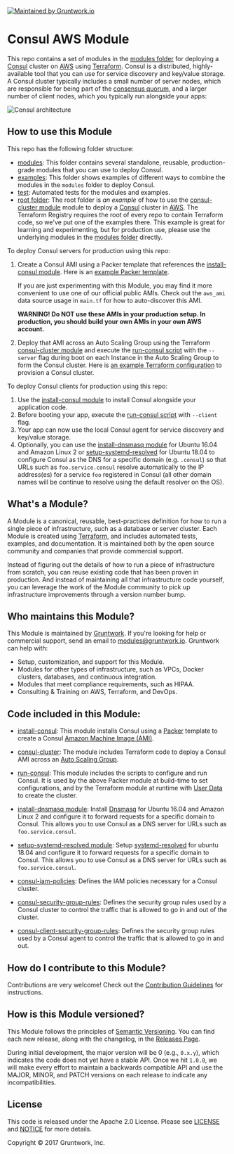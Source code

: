 [![Maintained by Gruntwork.io](https://img.shields.io/badge/maintained%20by-gruntwork.io-%235849a6.svg)](https://gruntwork.io/?ref=repo_aws_consul)
# Consul AWS Module

This repo contains a set of modules in the [modules folder](https://github.com/hashicorp/terraform-aws-consul/tree/master/modules) for deploying a [Consul](https://www.consul.io/) cluster on
[AWS](https://aws.amazon.com/) using [Terraform](https://www.terraform.io/). Consul is a distributed, highly-available
tool that you can use for service discovery and key/value storage. A Consul cluster typically includes a small number
of server nodes, which are responsible for being part of the [consensus
quorum](https://www.consul.io/docs/internals/consensus.html), and a larger number of client nodes, which you typically
run alongside your apps:

![Consul architecture](https://github.com/hashicorp/terraform-aws-consul/blob/master/_docs/architecture.png?raw=true)



## How to use this Module

This repo has the following folder structure:

* [modules](https://github.com/hashicorp/terraform-aws-consul/tree/master/modules): This folder contains several standalone, reusable, production-grade modules that you can use to deploy Consul.
* [examples](https://github.com/hashicorp/terraform-aws-consul/tree/master/examples): This folder shows examples of different ways to combine the modules in the `modules` folder to deploy Consul.
* [test](https://github.com/hashicorp/terraform-aws-consul/tree/master/test): Automated tests for the modules and examples.
* [root folder](https://github.com/hashicorp/terraform-aws-consul/tree/master): The root folder is *an example* of how to use the [consul-cluster module](https://github.com/hashicorp/terraform-aws-consul/tree/master/modules/consul-cluster)
  module to deploy a [Consul](https://www.consul.io/) cluster in [AWS](https://aws.amazon.com/). The Terraform Registry requires the root of every repo to contain Terraform code, so we've put one of the examples there. This example is great for learning and experimenting, but for production use, please use the underlying modules in the [modules folder](https://github.com/hashicorp/terraform-aws-consul/tree/master/modules) directly.

To deploy Consul servers for production using this repo:

1. Create a Consul AMI using a Packer template that references the [install-consul module](https://github.com/hashicorp/terraform-aws-consul/tree/master/modules/install-consul).
   Here is an [example Packer template](https://github.com/hashicorp/terraform-aws-consul/tree/master/examples/consul-ami#quick-start).

   If you are just experimenting with this Module, you may find it more convenient to use one of our official public AMIs.
   Check out the `aws_ami` data source usage in `main.tf` for how to auto-discover this AMI.

    **WARNING! Do NOT use these AMIs in your production setup. In production, you should build your own AMIs in your own
    AWS account.**

1. Deploy that AMI across an Auto Scaling Group using the Terraform [consul-cluster module](https://github.com/hashicorp/terraform-aws-consul/tree/master/modules/consul-cluster)
   and execute the [run-consul script](https://github.com/hashicorp/terraform-aws-consul/tree/master/modules/run-consul) with the `--server` flag during boot on each
   Instance in the Auto Scaling Group to form the Consul cluster. Here is [an example Terraform
   configuration](https://github.com/hashicorp/terraform-aws-consul/tree/master/examples/root-example#quick-start) to provision a Consul cluster.

To deploy Consul clients for production using this repo:

1. Use the [install-consul module](https://github.com/hashicorp/terraform-aws-consul/tree/master/modules/install-consul) to install Consul alongside your application code.
1. Before booting your app, execute the [run-consul script](https://github.com/hashicorp/terraform-aws-consul/tree/master/modules/run-consul) with `--client` flag.
1. Your app can now use the local Consul agent for service discovery and key/value storage.
1. Optionally, you can use the [install-dnsmasq module](https://github.com/hashicorp/terraform-aws-consul/tree/master/modules/install-dnsmasq) for Ubuntu 16.04 and Amazon Linux 2 or [setup-systemd-resolved](https://github.com/hashicorp/terraform-aws-consul/tree/master/modules/setup-systemd-resolved) for Ubuntu 18.04 to configure Consul as the DNS for a
   specific domain (e.g. `.consul`) so that URLs such as `foo.service.consul` resolve automatically to the IP
   address(es) for a service `foo` registered in Consul (all other domain names will be continue to resolve using the
   default resolver on the OS).




## What's a Module?

A Module is a canonical, reusable, best-practices definition for how to run a single piece of infrastructure, such
as a database or server cluster. Each Module is created using [Terraform](https://www.terraform.io/), and
includes automated tests, examples, and documentation. It is maintained both by the open source community and
companies that provide commercial support.

Instead of figuring out the details of how to run a piece of infrastructure from scratch, you can reuse
existing code that has been proven in production. And instead of maintaining all that infrastructure code yourself,
you can leverage the work of the Module community to pick up infrastructure improvements through
a version number bump.



## Who maintains this Module?

This Module is maintained by [Gruntwork](http://www.gruntwork.io/). If you're looking for help or commercial
support, send an email to [modules@gruntwork.io](mailto:modules@gruntwork.io?Subject=Consul%20Module).
Gruntwork can help with:

* Setup, customization, and support for this Module.
* Modules for other types of infrastructure, such as VPCs, Docker clusters, databases, and continuous integration.
* Modules that meet compliance requirements, such as HIPAA.
* Consulting & Training on AWS, Terraform, and DevOps.



## Code included in this Module:

* [install-consul](https://github.com/hashicorp/terraform-aws-consul/tree/master/modules/install-consul): This module installs Consul using a
  [Packer](https://www.packer.io/) template to create a Consul
  [Amazon Machine Image (AMI)](http://docs.aws.amazon.com/AWSEC2/latest/UserGuide/AMIs.html).

* [consul-cluster](https://github.com/hashicorp/terraform-aws-consul/tree/master/modules/consul-cluster): The module includes Terraform code to deploy a Consul AMI across an [Auto
  Scaling Group](https://aws.amazon.com/autoscaling/).

* [run-consul](https://github.com/hashicorp/terraform-aws-consul/tree/master/modules/run-consul): This module includes the scripts to configure and run Consul. It is used
  by the above Packer module at build-time to set configurations, and by the Terraform module at runtime
  with [User Data](http://docs.aws.amazon.com/AWSEC2/latest/UserGuide/user-data.html#user-data-shell-scripts)
  to create the cluster.

* [install-dnsmasq module](https://github.com/hashicorp/terraform-aws-consul/tree/master/modules/install-dnsmasq): Install [Dnsmasq](http://www.thekelleys.org.uk/dnsmasq/doc.html)
  for Ubuntu 16.04 and Amazon Linux 2 and configure it to forward requests for a specific domain to Consul. This allows you to use Consul as a DNS server
  for URLs such as `foo.service.consul`.

* [setup-systemd-resolved module](https://github.com/hashicorp/terraform-aws-consul/tree/master/modules/setup-systemd-resolved): Setup [systemd-resolved](https://www.freedesktop.org/software/systemd/man/resolved.conf.html)
  for ubuntu 18.04 and configure it to forward requests for a specific domain to Consul. This allows you to use Consul as a DNS server
  for URLs such as `foo.service.consul`.

* [consul-iam-policies](https://github.com/hashicorp/terraform-aws-consul/tree/master/modules/consul-iam-policies): Defines the IAM policies necessary for a Consul cluster.

* [consul-security-group-rules](https://github.com/hashicorp/terraform-aws-consul/tree/master/modules/consul-security-group-rules): Defines the security group rules used by a
  Consul cluster to control the traffic that is allowed to go in and out of the cluster.

* [consul-client-security-group-rules](https://github.com/hashicorp/terraform-aws-consul/tree/master/modules/consul-client-security-group-rules): Defines the security group rules
  used by a Consul agent to control the traffic that is allowed to go in and out.



## How do I contribute to this Module?

Contributions are very welcome! Check out the [Contribution Guidelines](https://github.com/hashicorp/terraform-aws-consul/tree/master/CONTRIBUTING.md) for instructions.



## How is this Module versioned?

This Module follows the principles of [Semantic Versioning](http://semver.org/). You can find each new release,
along with the changelog, in the [Releases Page](../../releases).

During initial development, the major version will be 0 (e.g., `0.x.y`), which indicates the code does not yet have a
stable API. Once we hit `1.0.0`, we will make every effort to maintain a backwards compatible API and use the MAJOR,
MINOR, and PATCH versions on each release to indicate any incompatibilities.



## License

This code is released under the Apache 2.0 License. Please see [LICENSE](https://github.com/hashicorp/terraform-aws-consul/tree/master/LICENSE) and [NOTICE](https://github.com/hashicorp/terraform-aws-consul/tree/master/NOTICE) for more
details.

Copyright &copy; 2017 Gruntwork, Inc.

